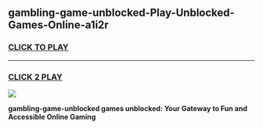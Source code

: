 
## gambling-game-unblocked-Play-Unblocked-Games-Online-a1i2r
<h3>
<a href="https://premium76.site?title=gambling-game-unblocked&ref=25A">CLICK TO PLAY</a></h3>
<hr>

<h3>
<a href="https://premium76.site?title=gambling-game-unblocked&ref=25A">CLICK 2 PLAY</a>
  
</h3>

<a href="https://premium76.site?title=gambling-game-unblocked&ref=25A"><img src="https://clearcache.store/games.png"></a>


**gambling-game-unblocked games unblocked: Your Gateway to Fun and Accessible Online Gaming**
